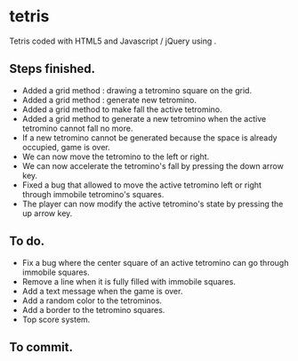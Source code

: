 # tetris
Tetris coded with HTML5 and Javascript / jQuery using <canvas>.

## Steps finished.
* Added a grid method : drawing a tetromino square on the grid.
* Added a grid method : generate new tetromino.
* Added a grid method to make fall the active tetromino.
* Added a grid method to generate a new tetromino when the active tetromino cannot fall no more.
* If a new tetromino cannot be generated because the space is already occupied, game is over.
* We can now move the tetromino to the left or right.
* We can now accelerate the tetromino's fall by pressing the down arrow key.
* Fixed a bug that allowed to move the active tetromino left or right through
immobile tetromino's squares.
* The player can now modify the active tetromino's state by pressing the up arrow key.

## To do.
* Fix a bug where the center square of an active tetromino can go through immobile squares.
* Remove a line when it is fully filled with immobile squares.
* Add a text message when the game is over.
* Add a random color to the tetrominos.
* Add a border to the tetromino squares.
* Top score system.

## To commit.
